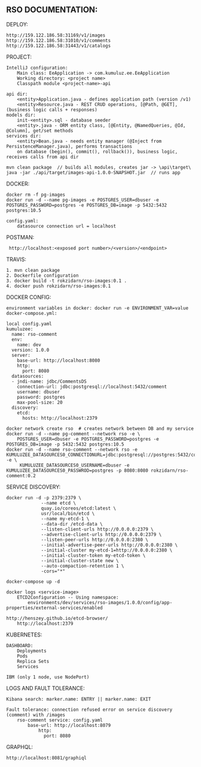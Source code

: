 RSO DOCUMENTATION:
------------------

DEPLOY:

	http://159.122.186.58:31169/v1/images
	http://159.122.186.58:31010/v1/comments
	http://159.122.186.58:31443/v1/catalogs

PROJECT:

	IntelliJ configuration:
		Main class: EeApplication -> com.kumuluz.ee.EeApplication
		Working directory: <project name>
		Classpath module <project-name>-api
	
	api dir:
		<entity>Application.java - defines application path (version /v1)
		<entity>Resource.java - REST CRUD operations, [@Path, @GET], (business logic calls + responses)
	models dir:
		init-<entity>.sql - database seeder
		<entity>.java - ORM entity class, [@Entity, @NamedQueries, @Id, @Column], get/set methods
	services dir:
		<entity>Bean.java - needs entity manager (@Inject from PersistenceManager.java), performs transactions
		on database (begin(), commit(), rollback()), business logic, receives calls from api dir
		
	mvn clean package  // builds all modules, creates jar -> \api\target\
	java -jar ./api/target/images-api-1.0.0-SNAPSHOT.jar  // runs app
		
DOCKER:

    docker rm -f pg-images
	docker run -d --name pg-images -e POSTGRES_USER=dbuser -e POSTGRES_PASSWORD=postgres -e POSTGRES_DB=image -p 5432:5432 postgres:10.5	
		
	config.yaml:
		datasource connection url = localhost
		
POSTMAN:
	 
	 http://localhost:<exposed port number>/<version>/<endpoint>
    
TRAVIS:

    1. mvn clean package
    2. Dockerfile configuration
    3. docker build -t rokzidarn/rso-images:0.1 .
    4. docker push rokzidarn/rso-images:0.1
    
DOCKER CONFIG:

    environment variables in docker: docker run -e ENVIRONMENT_VAR=value
    docker-compose.yml:
	
	local config.yaml
    kumuluzee:
      name: rso-comment
      env:
        name: dev
      version: 1.0.0
      server:
        base-url: http://localhost:8080
        http:
          port: 8080
      datasources:
      - jndi-name: jdbc/CommentsDS
        connection-url: jdbc:postgresql://localhost:5432/comment
        username: dbuser
        password: postgres
        max-pool-size: 20
      discovery:
        etcd:
          hosts: http://localhost:2379
    
    docker network create rso  # creates network between DB and my service
    docker run -d --name pg-comment --network rso -e \
        POSTGRES_USER=dbuser -e POSTGRES_PASSWORD=postgres -e POSTGRES_DB=image -p 5432:5432 postgres:10.5
    docker run -d --name rso-comment --network rso -e KUMULUZEE_DATASOURCES0_CONNECTIONURL=jdbc:postgresql://postgres:5432/comment -e \
		 KUMULUZEE_DATASOURCES0_USERNAME=dbuser -e KUMULUZEE_DATASOURCES0_PASSWROD=postgres -p 8080:8080 rokzidarn/rso-comment:0.2
        
SERVICE DISCOVERY:
    
    docker run -d -p 2379:2379 \
                 --name etcd \
                 quay.io/coreos/etcd:latest \
                 usr/local/bin/etcd \
                 --name my-etcd-1 \
                 --data-dir /etcd-data \
                 --listen-client-urls http://0.0.0.0:2379 \
                 --advertise-client-urls http://0.0.0.0:2379 \
                 --listen-peer-urls http://0.0.0.0:2380 \
                 --initial-advertise-peer-urls http://0.0.0.0:2380 \
                 --initial-cluster my-etcd-1=http://0.0.0.0:2380 \
                 --initial-cluster-token my-etcd-token \
                 --initial-cluster-state new \
                 --auto-compaction-retention 1 \
                 -cors="*"                    
    
    docker-compose up -d 
    
    docker logs <service-image>
        ETCD2Configuration -- Using namespace: 
            environments/dev/services/rso-images/1.0.0/config/app-properties/external-services/enabled
            
    http://henszey.github.io/etcd-browser/
        http://localhost:2379
		
KUBERNETES:

    DASHBOARD:
        Deployments
        Pods
        Replica Sets
        Services
    
    IBM (only 1 node, use NodePort)
	
LOGS AND FAULT TOLERANCE:

	Kibana search: marker.name: ENTRY || marker.name: EXIT
		
	Fault tolerance: connection refused error on service discovery (comment) with /images
		rso-comment service: config.yaml
			base-url: http://localhost:8079
				http:
				  port: 8080
				  
GRAPHQL:

	http://localhost:8081/graphiql